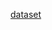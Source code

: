 
[dataset](https://github.com/Divyansh-ag14/Deep_Learning/blob/main/keras/image_classification/mlp/Dataset_reduced.zip)
